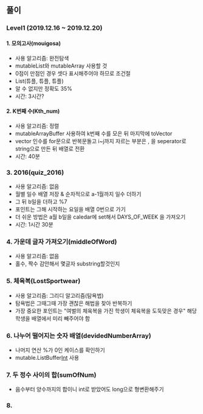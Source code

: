 ## 풀이

### Level1 (2019.12.16 ~ 2019.12.20)
#### 1. 모의고사(mouigosa)
* 사용 알고리즘: 완전탐색
* mutableList와 mutableArray 사용할 것
* 0점이 만점인 경우 셋다 표시해주어야 하므로 조건절
* List(튜플, 튜플, 튜플)
* 알 수 없지만 정확도 35%
* 시간: 3시간?

#### 2. K번째 수(Kth_num)
* 사용 알고리즘: 정렬
* mutableArrayBuffer 사용하여 k번째 수를 모은 뒤 마지막에 toVector
* vector 인수를 for문으로 반복문돌고 i~j까지 자르는 부분은 , 을 seperator로 string으로 만든 뒤 배열로 전환
* 시간: 40분

### 3. 2016(quiz_2016)
* 사용 알고리즘: 없음
* 월별 일수 배열 저장 & 순차적으로 a-1월까지 일수 더하기
* 그 뒤 b일을 더하고 %7
* 포인트는 그해 시작하는 요일을 배열 0번으로 가기
* 더 쉬운 방법은 a월 b일을 caledar에 set해서 DAYS_OF_WEEK 을 가져오기
* 시간: 1시간 30분

### 4. 가운데 글자 가져오기(middleOfWord)
* 사용 알고리즘: 없음
* 홀수, 짝수 감안해서 몇글자 substring할것인지

### 5. 체육복(LostSportwear)
* 사용 알고리즘: 그리디 알고리즘(탐욕법)
* 탐욕법은 그때그때 가장 괜찮은 해법을 찾아 반복하기
* 가장 중요한 포인트는 "여벌의 체육복을 가진 학생이 체육복을 도둑맞은 경우" 해당 학생을 배열에서 미리 빼주어야 함

### 6. 나누어 떨어지는 숫자 배열(devidedNumberArray)
* 나머지 연산 %가 0인 케이스를 확인하기
* mutable.ListBuffer[Int]() 사용

### 7. 두 정수 사이의 합(sumOfNum)
* 음수부터 양수까지의 합이니 int로 받았어도 long으로 형변환해주기

### 8.